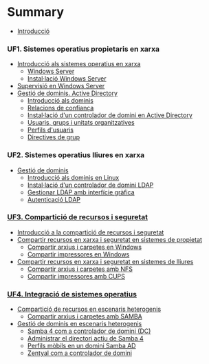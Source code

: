 # Summary
* [Introducció](README.md)

### UF1. Sistemes operatius propietaris en xarxa
  * [Introducció als sistemes operatius en xarxa](UF1/uf1-introduccio.md)
    * [Windows Server](UF1/uf1-windowsserver.md)
    * [Instal·lació Windows Server](UF1/uf1-instalacio-windowsserver.md)
  * [Supervisió en Windows Server](UF1/uf1-supervisio.md)
  * [Gestió de dominis. Active Directory](UF1/gestio-de-dominis.-active-directory.md)
    * [Introducció als dominis](UF1/uf1-introduccio-dominis.md)
    * [Relacions de confiança](UF1/relacions-de-confianca.md)
    * [Instal·lació d'un controlador de domini en Active Directory](UF1/instalacio-AD.md)
    * [Usuaris, grups i unitats organitzatives](UF1/usuaris-grups-i-unitats-organitzatives.md)
    * [Perfils d'usuaris](UF1/perfils-usuari.md)
    * [Directives de grup](UF1/directives-de-grup.md)
<!---  * [Activitats](UF1/uf1-activitats.md)
    * [Activitat 1. Instal·lació Windows Server 2012](UF1/act/act1-instalacio.md)
    * [Activitat 2. Administració i supervisió de Windows Server 2012](UF1/act/act2-supervisio.md)
    * [Activitat 3. Instal·lació d'Active Directory](UF1/act/act3-instalacio-AD.md)
    * [Activitat 4. Administració d'Active Directory](UF1/act/act4-administracio-AD.md)
    * [Activitat 5. Polítiques de grup d'Active Directory](UF1/act/act5-GPO-AD.md)
    * [Qüestionari](UF1/act/uf1-questionari.md)
-->



### UF2. Sistemes operatius lliures en xarxa
<!---  * [**Introducció als sistemes operatius Linux](UF2/uf2-introduccio.md) -->
<!---  * [**Administració i supervisió](UF2/uf2-supervisio.md) -->
  * [Gestió de dominis](UF2/uf2-gestio-dominis.md)
    * [Introducció als dominis en Linux](UF2/uf2-dominis-linux.md)
    * [Instal·lació d'un controlador de domini LDAP](UF2/uf2-LDAP.md)
    * [Gestionar LDAP amb interfície gràfica](UF2/uf2-LDAP-gestio-grafica.md)
    * [Autenticació LDAP](UF2/uf2-auteticacio-ldap.md)
<!---    * \*\*Gestionar LDAP amb comandes -->
<!---
  * [Activitats](UF2/uf2-activitats.md)
    * [Activitat 1. Instal·lació Ubuntu Server](UF2/act/act1.md)
    * [Activitat 2. Gestió d’arxius, directoris, usuaris i grups](UF2/act/act2.md)
    * [Activitat 3. Actualització i instal·lació de programari](UF2/act/act3.md)
    * [Activitat 4. Monitorització i automatització de tasques](UF2/act/act4.md)
    * [Activitat 5: Instal·lació d’un controlador de domini LDAP i configuració client LDAP](UF2/act/act5.md)
    * [Activitat 6: Administració de OpenLDAP](UF2/act/act6.md)
    * [Qüestionari](UF2/act/uf2-questionari.md)
-->

### [UF3. Compartició de recursos i seguretat](UF3.md)
  * [Introducció a la compartició de recursos i seguretat](UF3/uf3-introduccio.md)
  * [Compartir recursos en xarxa i seguretat en sistemes de propietat](UF3/uf3-compartir-recursos-windows.md)
    * [Compartir arxius i carpetes en Windows](UF3/uf3-compartir-arxius-windows.md)
    * [Compartir impressores en Windows](UF3/uf3-compartir-impressores-windows.md)
  * [Compartir recursos en xarxa i seguretat en sistemes de lliures](UF3/uf3-compartir-recursos-linux.md)
    * [Compartir arxius i carpetes amb NFS](UF3/uf3-compartir-arxius-linux-nfs.md)
    * [Compartir impressores amb CUPS](UF3/uf3-compartir-impressores-cups.md)
<!---
  * [Activitats](UF3/uf3-activitats.md)
    * [Activitat 1. Compartir recursos i seguretat en Windows Server](UF3/act/act1.md)
    * [Activitat 2. Compartir impressores en Windows Server](UF3/act/act2.md)
    * [Activitat 3. Compartir carpetes en GNU/Linux amb NFS](UF3/act/act3.md)
    * [Activitat 4. Compartir impressores en GNU/Linux amb CUPS](UF3/act/act4.md)
    * [Qüestionari](UF3/act/uf3-questionari.md)
-->

### [UF4. Integració de sistemes operatius](UF4/UF4.md)
  * [Compartició de recursos en escenaris heterogenis](UF4/uf4-introduccio.md)
    * [Compartir arxius i carpetes amb SAMBA](UF3/uf3-compartir-arxius-samba.md)
  * [Gestió de dominis en escenaris heterogenis](UF4/gestio-dominis.md)
    * [Samba 4 com a controlador de domini (DC)](UF4/controlador-domini-samba.md)
    * [Administrar el directori actiu de Samba 4](UF4/administrar-sambaAD.md)
    * [Perfils mòbils en un domini Samba AD](UF4/perfils-mobils-sambaAD.md)
    * [Zentyal com a controlador de domini](UF4/zentyal.md)
<!---
  * [Activitats](UF4/uf4-activitats.md)
    * [Activitat 1. Compartir recursos amb Samba](UF4/act/act1.md)
    * [Activitat 2. Unir un client Linux a un domini Windows](UF4/act/act2.md)
    * [Activitat 3. Samba 4 com a controlador primari de domini (AD DC)](UF4/act/act3.md)
    * [Activitat 4. Zentyal com a controlador primari de domini](UF4/act/act4.md)
    * [Qüestionari](UF4/act/uf4-questionari.md)
-->








